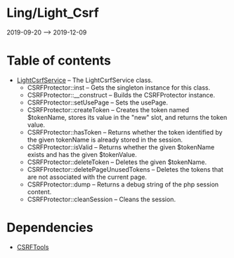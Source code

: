 Ling/Light_Csrf
================
2019-09-20 --> 2019-12-09




Table of contents
===========

- [LightCsrfService](https://github.com/lingtalfi/Light_Csrf/blob/master/doc/api/Ling/Light_Csrf/Service/LightCsrfService.md) &ndash; The LightCsrfService class.
    - CSRFProtector::inst &ndash; Gets the singleton instance for this class.
    - CSRFProtector::__construct &ndash; Builds the CSRFProtector instance.
    - CSRFProtector::setUsePage &ndash; Sets the usePage.
    - CSRFProtector::createToken &ndash; Creates the token named $tokenName, stores its value in the "new" slot, and returns the token value.
    - CSRFProtector::hasToken &ndash; Returns whether the token identified by the given tokenName is already stored in the session.
    - CSRFProtector::isValid &ndash; Returns whether the given $tokenName exists and has the given $tokenValue.
    - CSRFProtector::deleteToken &ndash; Deletes the given $tokenName.
    - CSRFProtector::deletePageUnusedTokens &ndash; Deletes the tokens that are not associated with the current page.
    - CSRFProtector::dump &ndash; Returns a debug string of the php session content.
    - CSRFProtector::cleanSession &ndash; Cleans the session.


Dependencies
============
- [CSRFTools](https://github.com/lingtalfi/CSRFTools)


